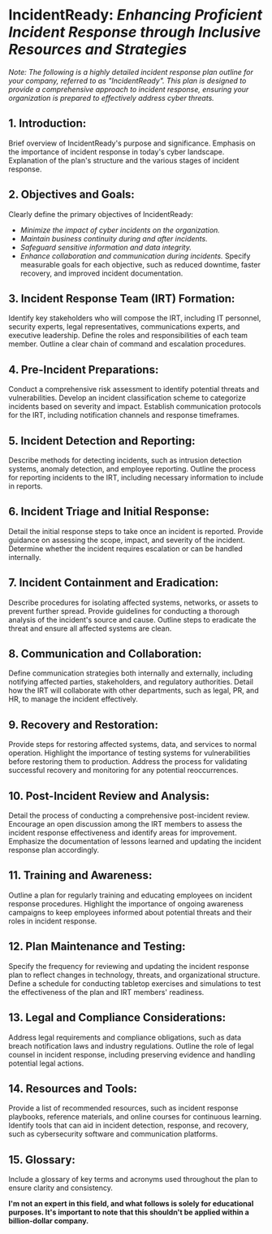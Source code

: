 <H1>IncidentReady: <I>Enhancing Proficient Incident Response through Inclusive Resources and Strategies</I></H1> 

*Note: The following is a highly detailed incident response plan outline for your company, referred to as "IncidentReady". This plan is designed to provide a comprehensive approach to incident response, ensuring your organization is prepared to effectively address cyber threats.*

## 1. Introduction:
Brief overview of IncidentReady's purpose and significance. Emphasis on the importance of incident response in today's cyber landscape. Explanation of the plan's structure and the various stages of incident response.

## 2. Objectives and Goals:
Clearly define the primary objectives of IncidentReady:
- *Minimize the impact of cyber incidents on the organization.*
- *Maintain business continuity during and after incidents.*
- *Safeguard sensitive information and data integrity.*
- *Enhance collaboration and communication during incidents.*
Specify measurable goals for each objective, such as reduced downtime, faster recovery, and improved incident documentation.

## 3. Incident Response Team (IRT) Formation:
Identify key stakeholders who will compose the IRT, including IT personnel, security experts, legal representatives, communications experts, and executive leadership. Define the roles and responsibilities of each team member. Outline a clear chain of command and escalation procedures.

## 4. Pre-Incident Preparations:
Conduct a comprehensive risk assessment to identify potential threats and vulnerabilities. Develop an incident classification scheme to categorize incidents based on severity and impact. Establish communication protocols for the IRT, including notification channels and response timeframes.

## 5. Incident Detection and Reporting:
Describe methods for detecting incidents, such as intrusion detection systems, anomaly detection, and employee reporting. Outline the process for reporting incidents to the IRT, including necessary information to include in reports.

## 6. Incident Triage and Initial Response:
Detail the initial response steps to take once an incident is reported. Provide guidance on assessing the scope, impact, and severity of the incident. Determine whether the incident requires escalation or can be handled internally.

## 7. Incident Containment and Eradication:
Describe procedures for isolating affected systems, networks, or assets to prevent further spread. Provide guidelines for conducting a thorough analysis of the incident's source and cause. Outline steps to eradicate the threat and ensure all affected systems are clean.

## 8. Communication and Collaboration:
Define communication strategies both internally and externally, including notifying affected parties, stakeholders, and regulatory authorities. Detail how the IRT will collaborate with other departments, such as legal, PR, and HR, to manage the incident effectively.

## 9. Recovery and Restoration:
Provide steps for restoring affected systems, data, and services to normal operation. Highlight the importance of testing systems for vulnerabilities before restoring them to production. Address the process for validating successful recovery and monitoring for any potential reoccurrences.

## 10. Post-Incident Review and Analysis:
Detail the process of conducting a comprehensive post-incident review. Encourage an open discussion among the IRT members to assess the incident response effectiveness and identify areas for improvement. Emphasize the documentation of lessons learned and updating the incident response plan accordingly.

## 11. Training and Awareness:
Outline a plan for regularly training and educating employees on incident response procedures. Highlight the importance of ongoing awareness campaigns to keep employees informed about potential threats and their roles in incident response.

## 12. Plan Maintenance and Testing:
Specify the frequency for reviewing and updating the incident response plan to reflect changes in technology, threats, and organizational structure. Define a schedule for conducting tabletop exercises and simulations to test the effectiveness of the plan and IRT members' readiness.

## 13. Legal and Compliance Considerations:
Address legal requirements and compliance obligations, such as data breach notification laws and industry regulations. Outline the role of legal counsel in incident response, including preserving evidence and handling potential legal actions.

## 14. Resources and Tools:
Provide a list of recommended resources, such as incident response playbooks, reference materials, and online courses for continuous learning. Identify tools that can aid in incident detection, response, and recovery, such as cybersecurity software and communication platforms.

## 15. Glossary:
Include a glossary of key terms and acronyms used throughout the plan to ensure clarity and consistency.

**I'm not an expert in this field, and what follows is solely for educational purposes. It's important to note that this shouldn't be applied within a billion-dollar company.**
